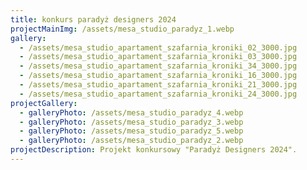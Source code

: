 ```yaml
---
title: konkurs paradyż designers 2024
projectMainImg: /assets/mesa_studio_paradyz_1.webp
gallery:
  - /assets/mesa_studio_apartament_szafarnia_kroniki_02_3000.jpg
  - /assets/mesa_studio_apartament_szafarnia_kroniki_03_3000.jpg
  - /assets/mesa_studio_apartament_szafarnia_kroniki_34_3000.jpg
  - /assets/mesa_studio_apartament_szafarnia_kroniki_16_3000.jpg
  - /assets/mesa_studio_apartament_szafarnia_kroniki_21_3000.jpg
  - /assets/mesa_studio_apartament_szafarnia_kroniki_24_3000.jpg
projectGallery:
  - galleryPhoto: /assets/mesa_studio_paradyz_4.webp
  - galleryPhoto: /assets/mesa_studio_paradyz_3.webp
  - galleryPhoto: /assets/mesa_studio_paradyz_5.webp
  - galleryPhoto: /assets/mesa_studio_paradyz_2.webp
projectDescription: Projekt konkursowy "Paradyż Designers 2024".
---
```

